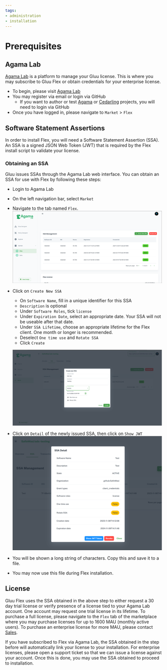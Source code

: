 ```yaml
---
tags:
- administration
- installation
---
```

# Prerequisites

## Agama Lab

[Agama Lab](https://gluu.org/agama-lab/) is a platform to manage your Gluu license. This is where you may subscribe to Gluu Flex or obtain credentials for your enterprise license.

- To begin, please visit [Agama Lab](https://cloud.gluu.org/agama-lab)
- You may register via email or login via GitHub
    - If you want to author or test [Agama](https://docs.jans.io/head/agama/introduction/) or [Cedarling](https://docs.jans.io/head/cedarling/cedarling-getting-started/) projects, you will need to login via GitHub
- Once you have logged in, please navigate to `Market` > `Flex`

## Software Statement Assertions

In order to install Flex, you will need a Software Statement Assertion (SSA). An SSA is a signed JSON Web Token (JWT) that is required by the Flex install script to validate your license.

### Obtaining an SSA

Gluu issues SSAs through the Agama Lab web interface. You can obtain an SSA for use with Flex by following these steps:

- Login to Agama Lab
- On the left navigation bar, select `Market`
- Navigate to the tab named `Flex`.
![ssa-management](../../assets/agama-lab/ssa-management.png)
- Click on `Create New SSA`
    - On `Software Name`, fill in a unique identifier for this SSA
    - `Description` is optional
    - Under `Software Roles`, tick `license`
    - Under `Expiration Date`, select an appropriate date. Your SSA will not be useable after that date.
    - Under `SSA Lifetime`, choose an appropriate lifetime for the Flex client. One month or longer is recommended.
    - Deselect `One time use` and `Rotate SSA`
    - Click `Create`

    ![ssa-creation](../../assets/agama-lab/ssa-creation.png)
- Click on `Detail` of the newly issued SSA, then click on `Show JWT`
![ssa-details](../../assets/agama-lab/ssa-details.png)

- You will be shown a long string of characters. Copy this and save it to a file.
- You may now use this file during Flex installation.

## License
Gluu Flex uses the SSA obtained in the above step to either request a 30 day trial license or verify presence of a license tied to your Agama Lab account. One account may request one trial license in its lifetime. To purchase a full license, please navigate to the `Flex` tab of the marketplace where you may purchase licenses for up to 1600 MAU (monthly active users). To purchase an enterprise license for more MAU, please contact [Sales](mailto:sales@gluu.org).

If you have subscribed to Flex via Agama Lab, the SSA obtained in the step before will automatically link your license to your installation. For enterprise licenses, please open a support ticket so that we can issue a license against your account. Once this is done, you may use the SSA obtained to proceed to installation.
